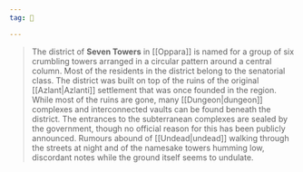 ```yaml
---
tag: 🏰

---
```

> The district of **Seven Towers** in [[Oppara]] is named for a group of six crumbling towers arranged in a circular pattern around a central column. Most of the residents in the district belong to the senatorial class.
> The district was built on top of the ruins of the original [[Azlant|Azlanti]] settlement that was once founded in the region. While most of the ruins are gone, many [[Dungeon|dungeon]] complexes and interconnected vaults can be found beneath the district. The entrances to the subterranean complexes are sealed by the government, though no official reason for this has been publicly announced. Rumours abound of [[Undead|undead]] walking through the streets at night and of the namesake towers humming low, discordant notes while the ground itself seems to undulate.








